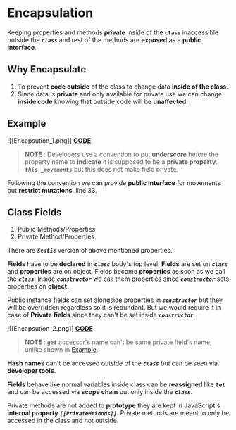 # **Encapsulation**

 Keeping properties and methods **private** inside of the ***`class`*** inaccessible outside the ***`class`*** and rest of the methods are **exposed** as a **public interface**.

## **Why Encapsulate**

1. To prevent **code outside** of the class to change data **inside of the class**.
2. Since data is **private** and only available for private use we can change **inside code** knowing that outside code will be **unaffected**.

## **Example**

![[Encapsution_1.png]]
[**CODE**](https://codesandbox.io/s/lively-leaf-6fs97g?file=/src/OOP/Encapsulation/example1.js)

> **NOTE** :  Developers use a convention to put **underscore** before the property name to **indicate** it is supposed to be a **private property**. ***`this._movements`*** but this does not make field private.

Following the convention we can provide **public interface** for movements but **restrict mutations**. line 33.

## **Class Fields**

1. Public Methods/Properties
2. Private Method/Properties

There are ***`Static`*** version of above mentioned properties.  

**Fields** have to be **declared**  in ***`class`*** body's top level. **Fields** are set on ***`class`*** and **properties** are on object. Fields become **properties** as soon as we call the ***`class`***. Inside ***`constructor`*** we call them properties since ***`constructor`*** sets properties on **object**. 

Public instance fields can set alongside properties in ***`constructor`*** but they will be overridden regardless so it is redundant. But we would require it in case of **Private fields** since they can't be set inside ***`constructor`***. 

![[Encapsution_2.png]]
[**CODE**](https://codesandbox.io/s/lively-leaf-6fs97g?file=/src/OOP/Encapsulation/example2.js)

> **NOTE** : ***`get`*** accessor's name can't be same private field's name, unlike shown in [Example](#Example).

**Hash names** can't be accessed outside of the ***`class`*** but can be seen via **developer tools**.

**Fields** behave like normal variables inside class can be **reassigned** like ***`let`*** and can be accessed via **scope chain** but only inside the ***`class`***. 

Private methods are not added to **prototype** they are kept in JavaScript's **internal property** ***`[[PrivateMethods]]`***. Private methods are meant to only be accessed in the class and not outside.
